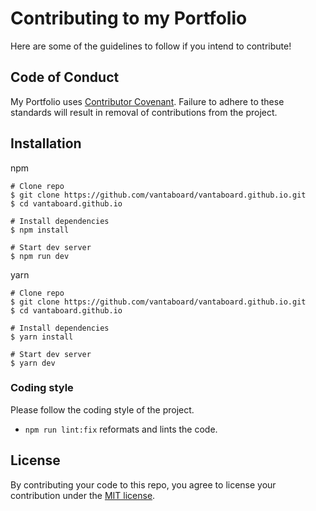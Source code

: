 # Contributing to my Portfolio

Here are some of the guidelines to follow if you intend to contribute!

## Code of Conduct

My Portfolio uses [Contributor Covenant](https://www.contributor-covenant.org/). Failure to adhere to these standards will result in removal of contributions from the project.

## Installation

npm

```shell
# Clone repo
$ git clone https://github.com/vantaboard/vantaboard.github.io.git
$ cd vantaboard.github.io

# Install dependencies
$ npm install

# Start dev server
$ npm run dev
```

yarn

```shell
# Clone repo
$ git clone https://github.com/vantaboard/vantaboard.github.io.git
$ cd vantaboard.github.io

# Install dependencies
$ yarn install

# Start dev server
$ yarn dev
```

### Coding style

Please follow the coding style of the project.

- `npm run lint:fix` reformats and lints the code.

## License

By contributing your code to this repo, you agree to license your contribution under the [MIT license](/docs/LICENSE).
